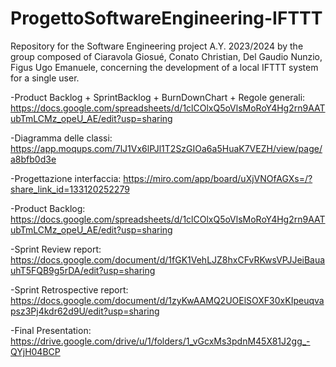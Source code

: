 # ProgettoSoftwareEngineering-IFTTT

Repository for the Software Engineering project A.Y. 2023/2024 by the group composed of Ciaravola Giosué, Conato Christian, Del Gaudio Nunzio, Figus Ugo Emanuele, concerning the development of a local IFTTT system for a single user.

-Product Backlog + SprintBacklog + BurnDownChart + Regole generali: https://docs.google.com/spreadsheets/d/1clCOlxQ5oVlsMoRoY4Hg2rn9AATubTmLCMz_opeU_AE/edit?usp=sharing

-Diagramma delle classi: https://app.moqups.com/7lJ1Vx6lPJl1T2SzGIOa6a5HuaK7VEZH/view/page/a8bfb0d3e

-Progettazione interfaccia: https://miro.com/app/board/uXjVNOfAGXs=/?share_link_id=133120252279

-Product Backlog: https://docs.google.com/spreadsheets/d/1clCOlxQ5oVlsMoRoY4Hg2rn9AATubTmLCMz_opeU_AE/edit?usp=sharing

-Sprint Review report: https://docs.google.com/document/d/1fGK1VehLJZ8hxCFvRKwsVPJJeiBauauhT5FQB9g5rDA/edit?usp=sharing

-Sprint Retrospective report: https://docs.google.com/document/d/1zyKwAAMQ2UOElSOXF30xKIpeuqvapsz3Pj4kdr62d9U/edit?usp=sharing

-Final Presentation: https://drive.google.com/drive/u/1/folders/1_vGcxMs3pdnM45X81J2gg_-QYjH04BCP
